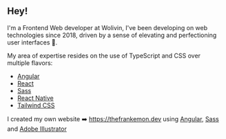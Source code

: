 ## Hey!

I'm a Frontend Web developer at Wolivin, I've been developing on web technologies since 2018, driven by a sense of elevating and perfectioning user interfaces 🎨.

My area of expertise resides on the use of TypeScript and CSS over multiple flavors:
- [Angular](https://angular.io)
- [React](https://react.dev)
- [Sass](https://sass-lang.com)
- [React Native](https://reactnative.dev)
- [Tailwind CSS](https://tailwindcss.com)

I created my own website ➡️ https://thefrankemon.dev using [Angular](https://angular.io), [Sass](https://sass-lang.com) and [Adobe Illustrator](https://www.adobe.com/products/illustrator.html)


<!--
**TheFrankemon/TheFrankemon** is a ✨ _special_ ✨ repository because its `README.md` (this file) appears on your GitHub profile.

Here are some ideas to get you started:

- 🔭 I’m currently working on ...
- 🌱 I’m currently learning ...
- 👯 I’m looking to collaborate on ...
- 🤔 I’m looking for help with ...
- 💬 Ask me about ...
- 📫 How to reach me: ...
- 😄 Pronouns: ...
- ⚡ Fun fact: ...
-->

